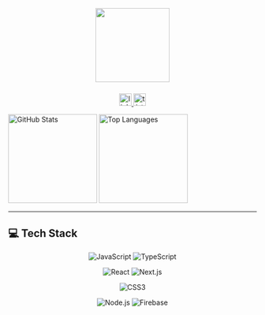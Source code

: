 <div align="center">
  <img height="150" src="https://raw.githubusercontent.com/Tarikul-Islam-Anik/Animated-Fluent-Emojis/master/Emojis/Smilies/Heart%20on%20Fire.png"  />
</div>


###

<div align="center">

  <!-- LinkedIn -->
  <a href="https://www.linkedin.com/in/공주님-계정](https://www.linkedin.com/in/taeheekim16/)" target="_blank">
    <img src="https://img.shields.io/static/v1?message=LinkedIn&logo=linkedin&label=&color=0077B5&logoColor=white&labelColor=&style=for-the-badge" height="25" alt="linkedin logo"  />
  </a>

  <!-- Tistory -->
  <a href="https://cloudy-b.tistory.com/" target="_blank">
    <img src="https://img.shields.io/badge/Tistory-000000?style=for-the-badge&logo=tistory&logoColor=white" height="25" alt="tistory logo"  />
  </a>

</div>


  <!-- 📊 가로 배치: Stats + Top Languages -->
<img
    src="https://github-readme-stats.vercel.app/api?username=Cloud-bb&show_icons=true&theme=greywhite&border_radius=20&v=1"
    height="180"
    alt="GitHub Stats"
  />
  <img
    src="https://github-readme-stats.vercel.app/api/top-langs/?username=Cloud-bb&layout=compact&theme=graywhite&border_radius=20"
    height="180"
    alt="Top Languages"
  />

</div>

---

## 💻 Tech Stack

<div align="center">

<!-- 언어 -->
![JavaScript](https://img.shields.io/badge/JavaScript-FFFFFF?style=for-the-badge&logo=javascript&logoColor=F7DF1E)
![TypeScript](https://img.shields.io/badge/TypeScript-FFFFFF?style=for-the-badge&logo=typescript&logoColor=3178C6)

<!-- 프레임워크 -->
![React](https://img.shields.io/badge/React-FFFFFF?style=for-the-badge&logo=react&logoColor=61DAFB)
![Next.js](https://img.shields.io/badge/Next.js-FFFFFF?style=for-the-badge&logo=nextdotjs&logoColor=000000)

<!-- 스타일링 -->
![CSS3](https://img.shields.io/badge/CSS3-FFFFFF?style=for-the-badge&logo=css3&logoColor=1572B6)
<!-- Tailwind은 현재 사용 안 하시면 빼도 돼요 -->
<!-- ![TailwindCSS](https://img.shields.io/badge/TailwindCSS-FFFFFF?style=for-the-badge&logo=tailwindcss&logoColor=06B6D4) -->

<!-- 백엔드/DB -->
![Node.js](https://img.shields.io/badge/Node.js-FFFFFF?style=for-the-badge&logo=nodedotjs&logoColor=339933)
![Firebase](https://img.shields.io/badge/Firebase-FFFFFF?style=for-the-badge&logo=firebase&logoColor=FFCA28)

</div>

